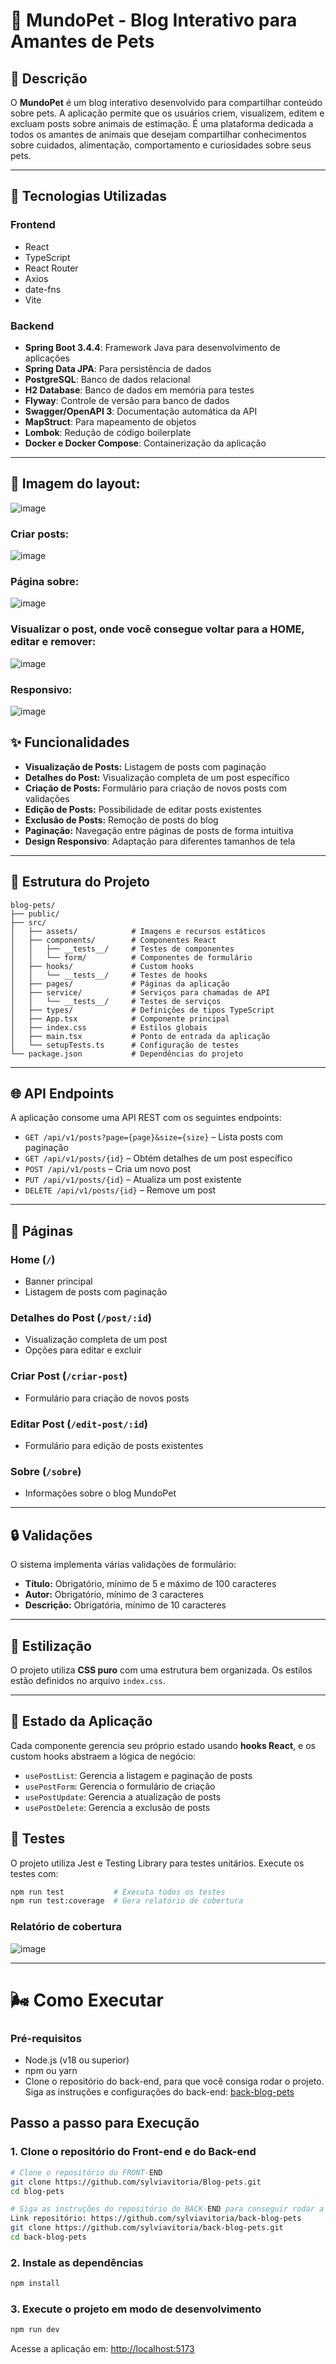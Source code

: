 # 🐾 MundoPet - Blog Interativo para Amantes de Pets

## 📝 Descrição

O **MundoPet** é um blog interativo desenvolvido para compartilhar conteúdo sobre pets. A aplicação permite que os usuários criem, visualizem, editem e excluam posts sobre animais de estimação. É uma plataforma dedicada a todos os amantes de animais que desejam compartilhar conhecimentos sobre cuidados, alimentação, comportamento e curiosidades sobre seus pets.

---

## 🚀 Tecnologias Utilizadas

### Frontend

- React   
- TypeScript  
- React Router  
- Axios  
- date-fns  
- Vite 

### Backend

- **Spring Boot 3.4.4**: Framework Java para desenvolvimento de aplicações
- **Spring Data JPA**: Para persistência de dados
- **PostgreSQL**: Banco de dados relacional
- **H2 Database**: Banco de dados em memória para testes
- **Flyway**: Controle de versão para banco de dados
- **Swagger/OpenAPI 3**: Documentação automática da API
- **MapStruct**: Para mapeamento de objetos
- **Lombok**: Redução de código boilerplate
- **Docker e Docker Compose**: Containerização da aplicação

---

## 🎨 Imagem do layout:
![image](https://github.com/user-attachments/assets/28e93866-26ad-4679-ac7b-131128f8335e)

### Criar posts:
![image](https://github.com/user-attachments/assets/e223aca9-93da-42bd-ade2-fbf1ba7b2b2b)

### Página sobre:
![image](https://github.com/user-attachments/assets/c7fcf1eb-3365-4e84-815b-815f790fa32c)

### Visualizar o post, onde você consegue voltar para a HOME, editar e remover:
![image](https://github.com/user-attachments/assets/6077f833-3c65-4995-aae9-b863181e31cd)
### Responsivo:
![image](https://github.com/user-attachments/assets/7ac5eb17-2640-41b6-aabc-d0d3f715636d)



## ✨ Funcionalidades

- **Visualização de Posts:** Listagem de posts com paginação  
- **Detalhes do Post:** Visualização completa de um post específico  
- **Criação de Posts:** Formulário para criação de novos posts com validações  
- **Edição de Posts:** Possibilidade de editar posts existentes  
- **Exclusão de Posts:** Remoção de posts do blog  
- **Paginação:** Navegação entre páginas de posts de forma intuitiva
- **Design Responsivo**: Adaptação para diferentes tamanhos de tela

---

## 📂 Estrutura do Projeto

```
blog-pets/
├── public/
├── src/
│   ├── assets/            # Imagens e recursos estáticos
│   ├── components/        # Componentes React
│   │   ├── __tests__/     # Testes de componentes
│   │   └── form/          # Componentes de formulário
│   ├── hooks/             # Custom hooks
│   │   └── __tests__/     # Testes de hooks
│   ├── pages/             # Páginas da aplicação
│   ├── service/           # Serviços para chamadas de API
│   │   └── __tests__/     # Testes de serviços
│   ├── types/             # Definições de tipos TypeScript
│   ├── App.tsx            # Componente principal
│   ├── index.css          # Estilos globais
│   ├── main.tsx           # Ponto de entrada da aplicação
│   └── setupTests.ts      # Configuração de testes
└── package.json           # Dependências do projeto
```

---

## 🌐 API Endpoints

A aplicação consome uma API REST com os seguintes endpoints:

- `GET /api/v1/posts?page={page}&size={size}` – Lista posts com paginação  
- `GET /api/v1/posts/{id}` – Obtém detalhes de um post específico  
- `POST /api/v1/posts` – Cria um novo post  
- `PUT /api/v1/posts/{id}` – Atualiza um post existente  
- `DELETE /api/v1/posts/{id}` – Remove um post  

---

## 📱 Páginas

### Home (`/`)

- Banner principal  
- Listagem de posts com paginação

### Detalhes do Post (`/post/:id`)

- Visualização completa de um post  
- Opções para editar e excluir

### Criar Post (`/criar-post`)

- Formulário para criação de novos posts

### Editar Post (`/edit-post/:id`)

- Formulário para edição de posts existentes

### Sobre (`/sobre`)

- Informações sobre o blog MundoPet

---

## 🔒 Validações

O sistema implementa várias validações de formulário:

- **Título:** Obrigatório, mínimo de 5 e máximo de 100 caracteres  
- **Autor:** Obrigatório, mínimo de 3 caracteres  
- **Descrição:** Obrigatória, mínimo de 10 caracteres  

---

## 🎨 Estilização

O projeto utiliza **CSS puro** com uma estrutura bem organizada. Os estilos estão definidos no arquivo `index.css`.

---

## 🔄 Estado da Aplicação

Cada componente gerencia seu próprio estado usando **hooks React**, e os custom hooks abstraem a lógica de negócio:

- `usePostList`: Gerencia a listagem e paginação de posts  
- `usePostForm`: Gerencia o formulário de criação  
- `usePostUpdate`: Gerencia a atualização de posts  
- `usePostDelete`: Gerencia a exclusão de posts

## 🧪 Testes
O projeto utiliza Jest e Testing Library para testes unitários. Execute os testes com:
```bash
npm run test           # Executa todos os testes
npm run test:coverage  # Gera relatório de cobertura
```
### Relatório de cobertura
![image](https://github.com/user-attachments/assets/b2d5d797-1e37-4aed-a40a-83af4a8256d6)

---

# 🌬️ Como Executar

### Pré-requisitos

- Node.js (v18 ou superior)  
- npm ou yarn  
- Clone o repositório do back-end, para que você consiga rodar o projeto. Siga as instruções e configurações do back-end: [back-blog-pets](https://github.com/sylviavitoria/back-blog-pets)

## Passo a passo para Execução

### 1. Clone o repositório do Front-end e do Back-end
```bash
# Clone o repositório do FRONT-END
git clone https://github.com/sylviavitoria/Blog-pets.git
cd blog-pets

# Siga as instruções do repositório do BACK-END para conseguir rodar a aplicação
Link repositório: https://github.com/sylviavitoria/back-blog-pets
git clone https://github.com/sylviavitoria/back-blog-pets.git
cd back-blog-pets
```

### 2. Instale as dependências
```bash
npm install
```
### 3. Execute o projeto em modo de desenvolvimento
```bash
npm run dev
```

Acesse a aplicação em: [http://localhost:5173](http://localhost:5173)
